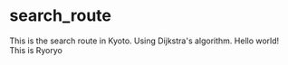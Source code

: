 # search_route
This is the search route in Kyoto.
Using Dijkstra's algorithm.
Hello world!
This is Ryoryo
